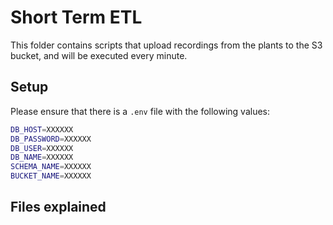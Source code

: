 # Short Term ETL
This folder contains scripts that upload recordings from the plants to the S3 bucket, and will be executed every minute.

## Setup
Please ensure that there is a `.env` file with the following values:
```bash
DB_HOST=XXXXXX
DB_PASSWORD=XXXXXX
DB_USER=XXXXXX
DB_NAME=XXXXXX
SCHEMA_NAME=XXXXXX
BUCKET_NAME=XXXXXX
```
## Files explained

